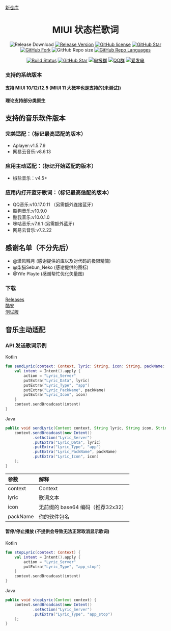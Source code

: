 [新仓库](https://github.com/577fkj/MIUIStatusBarLyric)

<h1 align="center">MIUI 状态栏歌词</h1>

<div align="center">

![Release Download](https://img.shields.io/github/downloads/xiaowine/miui.statusbar.lyric/total?style=flat-square)
[![Release Version](https://img.shields.io/github/v/release/xiaowine/miui.statusbar.lyric?style=flat-square)](https://github.com/xiaowine/miui.statusbar.lyric/releases/latest)
[![GitHub license](https://img.shields.io/github/license/xiaowine/miui.statusbar.lyric?style=flat-square)](LICENSE)
[![GitHub Star](https://img.shields.io/github/stars/xiaowine/miui.statusbar.lyric?style=flat-square)](https://github.com/xiaowine/miui.statusbar.lyric/stargazers)
[![GitHub Fork](https://img.shields.io/github/forks/xiaowine/miui.statusbar.lyric?style=flat-square)](https://github.com/xiaowine/miui.statusbar.lyric/network/members)
![GitHub Repo size](https://img.shields.io/github/repo-size/xiaowine/miui.statusbar.lyric?style=flat-square&color=3cb371)
[![GitHub Repo Languages](https://img.shields.io/github/languages/top/xiaowine/miui.statusbar.lyric?style=flat-square)](https://github.com/xiaowine/miui.statusbar.lyric/search?l=java)

[![Build Status](https://img.shields.io/endpoint.svg?url=https%3A%2F%2Factions-badge.atrox.dev%2FSteamTools-Team%2FSteamTools%2Fbadge%3Fref%3Ddevelop&style=flat-square)](https://actions-badge.atrox.dev/xiaowine/miui.statusbar.lyric/goto?ref=develop)
[![GitHub Star](https://img.shields.io/github/stars/xiaowine/miui.statusbar.lyric.svg?style=social)](https://github.com/xiaowine/miui.statusbar.lyric)
[![电报群](https://img.shields.io/badge/电报群-MIUIStatusBatLyric-blue.svg?style=flat-square&color=12b7f5)](https://t.me/MIUIStatusBatLyric)
[![QQ群](https://img.shields.io/badge/QQ群-884185860-blue.svg?style=flat-square&color=12b7f5)](https://qm.qq.com/cgi-bin/qm/qr?k=ea_MP7zFoZJEdpxDFQcadBdbZmwYXZHh&jump_from=webapi)
[![爱发电](https://img.shields.io/badge/爱发电-@xiao_wine-blue.svg?style=flat-square&color=12b7f5)](https://afdian.net/@xiao_wine)

</div>

### 支持的系统版本

#### 支持 MIUI 10/12/12.5 (MIUI 11 大概率也是支持的[未测试])
#### 理论支持部分类原生

## 支持的音乐软件版本
### 完美适配：（标记最高适配的版本）
- Aplayer:v1.5.7.9
- 网易云音乐:v8.6.13

### 应用主动适配：（标记开始适配的版本）
- 椒盐音乐：v4.5+

### 应用内打开蓝牙歌词：（标记最高适配的版本）
- QQ音乐:v10.17.0.11 （另需额外连接蓝牙）
- 酷狗音乐:v10.9.0
- 酷我音乐:v10.0.1.0
- 咪咕音乐:v7.6.1 (另需额外蓝牙)
- 网易云音乐:v7.2.22

## 感谢名单（不分先后）
- @潇风残月 (感谢提供的库以及对代码的极限精简)
- @柒猫Sebun_Neko (感谢提供的图标)
- @Yife Playte (感谢帮忙优化矢量图)

### 下载

[Releases](https://github.com/577fkj/MIUIStatusBarLyric_new/releases)  
[酷安](https://www.coolapk.com/apk/miui.statusbar.lyric)  
[测试版](https://github.com/xiaowine/miui.statusbar.lyric/actions/workflows/Android.yml)  

## 音乐主动适配
### API 发送歌词示例

Kotlin

```kotlin
fun sendLyric(context: Context, lyric: String, icon: String, packName: String) {
    val intent = Intent().apply {
        action = "Lyric_Server"
        putExtra("Lyric_Data", lyric)
        putExtra("Lyric_Type", "app")
        putExtra("Lyric_PackName", packName)
        putExtra("Lyric_Icon", icon)
    }
    context.sendBroadcast(intent)
}
```

Java

```java
public void sendLyric(Context context, String lyric, String icon, String packName) {
    context.sendBroadcast(new Intent()
            .setAction("Lyric_Server")
            .putExtra("Lyric_Data", lyric)
            .putExtra("Lyric_Type", "app")
            .putExtra("Lyric_PackName", packName)
            .putExtra("Lyric_Icon", icon)
    );
}
```

| 参数 | 解释 |
| :-- | :-- |
| context  | Context |
| lyric    | 歌词文本 |
| icon     | 无前缀的 base64 编码（推荐32x32） |
| packName | 你的软件包名 |

#### 暂停/停止播放 (不提供会导致无法正常取消显示歌词)

Kotlin

```kotlin
fun stopLyric(context: Context) {
    val intent = Intent().apply {
        action = "Lyric_Server"
        putExtra("Lyric_Type", "app_stop")
    }
    context.sendBroadcast(intent)
}
```

Java

```java
public void stopLyric(Context context) {
    context.sendBroadcast(new Intent()
            .setAction("Lyric_Server")
            .putExtra("Lyric_Type", "app_stop")
    );
}
```


